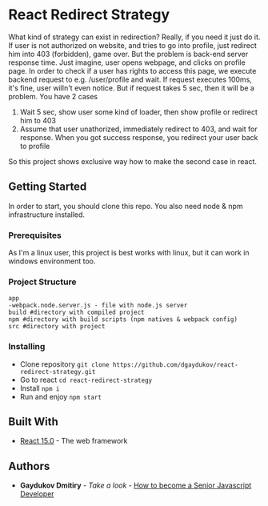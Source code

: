 # React Redirect Strategy

What kind of strategy can exist in redirection? Really, if you need it just do it. If user is not authorized on website, and tries to go into profile, just redirect him into 
403 (forbidden), game over.
But the problem is back-end server response time. Just imagine, user opens webpage, and clicks on profile page. In order to check if a user has rights to access this page, 
we execute backend
request to e.g. /user/profile and wait. If request executes 100ms, it's fine, user willn't even notice. But if request takes 5 sec, then it will be a problem.
You have 2 cases
1) Wait 5 sec, show user some kind of loader, then show profile or redirect him to 403
2) Assume that user unathorized, immediately redirect to 403, and wait for response. When you got success response, you redirect your user back to profile

So this project shows exclusive way how to make the second case in react.

## Getting Started

In order to start, you should clone this repo. You also need node & npm infrastructure installed.

### Prerequisites

As I'm a linux user, this project is best works with linux, but it can work in windows environment too.

### Project Structure
```
app
-webpack.node.server.js - file with node.js server
build #directory with compiled project
npm #directory with build scripts (npm natives & webpack config)
src #directory with project
```

### Installing

* Clone repository ```git clone https://github.com/dgaydukov/react-redirect-strategy.git```
* Go to react ```cd react-redirect-strategy```
* Install ```npm i```
* Run and enjoy ```npm start```

## Built With

* [React 15.0](https://facebook.github.io/react/blog/2016/04/07/react-v15.html) - The web framework


## Authors

* **Gaydukov Dmitiry** - *Take a look* - [How to become a Senior Javascript Developer](https://github.com/dgaydukov/how-to-become-a-senior-js-developer)